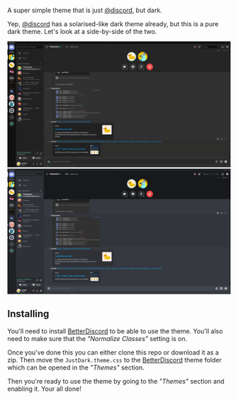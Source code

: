 A super simple theme that is just [@discord], but dark.

Yep, [@discord] has a solarised-like dark theme already, but this is a pure dark theme. Let's look at a side-by-side of the two.

![JustDark](https://github.com/LeonskiDev/just-dark/blob/master/assets/just-dark.png?raw=true)
![Discord Dark](https://github.com/LeonskiDev/just-dark/blob/master/assets/discord-dark.png?raw=true)

## Installing
You'll need to install [BetterDiscord] to be able to use the theme. You'll also need to make sure that the *"Normalize Classes"* setting is on.

Once you've done this you can either clone this repo or download it as a zip. Then move the `JustDark.theme.css` to the [BetterDiscord] theme folder which can be opened in the *"Themes"* section.

Then you're ready to use the theme by going to the *"Themes"* section and enabling it. Your all done!

[@discord]: https://github.com/discord
[BetterDiscord]: https://github.com/rauenzi/BetterDiscordApp